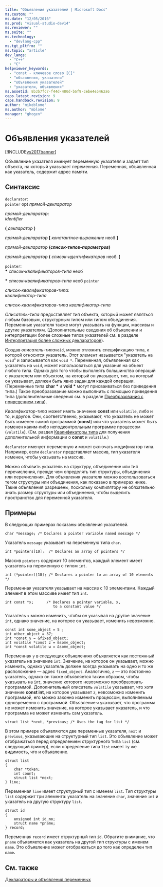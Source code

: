 ```yaml
---
title: "Объявления указателей | Microsoft Docs"
ms.custom: ""
ms.date: "12/05/2016"
ms.prod: "visual-studio-dev14"
ms.reviewer: ""
ms.suite: ""
ms.technology: 
  - "devlang-cpp"
ms.tgt_pltfrm: ""
ms.topic: "article"
dev_langs: 
  - "C++"
  - "C"
helpviewer_keywords: 
  - "const - ключевое слово [C]"
  - "объявления, указатели"
  - "объявления указателей"
  - "указатели, объявления"
ms.assetid: 8b3b7fc7-f44d-480d-b6f9-cebe4e5462a6
caps.latest.revision: 9
caps.handback.revision: 9
author: "mikeblome"
ms.author: "mblome"
manager: "ghogen"
---
```

# Объявления указателей
[!INCLUDE[vs2017banner](../assembler/inline/includes/vs2017banner.md)]

Объявление указателя именует переменную указателя и задает тип объекта, на который указывает переменная.  Переменная, объявленная как указатель, содержит адрес памяти.  
  
## Синтаксис  
 `declarator`:  
 `pointer` opt *прямой\-декларатор*  
  
 *прямой\-декларатор*:  
 *identifier*  
  
 **\(**  *декларатор*  **\)**  
  
 *прямой\-декларатор*  **\[**  *константное\-выражение* необ **\]**  
  
 *прямой\-декларатор* **\(***список\-типов\-параметров***\)**  
  
 *прямой\-декларатор*  **\(**  *список\-идентификаторов* необ. **\)**  
  
 `pointer`:  
 **\*** *список\-квалификаторов\-типа* необ  
  
 **\*** *список\-квалификаторов\-типа* необ `pointer`  
  
 *список\-квалификаторов\-типа*:  
 *квалификатор\-типа*  
  
 *список\-квалификаторов\-типа квалификатор\-типа*  
  
 *Описатель\-типа* предоставляет тип объекта, который может являться любым базовым, структурным типом или типом объединения.  Переменные указателя также могут указывать на функции, массивы и другие указателям. \(Дополнительные сведения об объявлении и интерпретации более сложные типов указателей см. в разделе [Интерпретация более сложных деклараторов](../c-language/interpreting-more-complex-declarators.md)\).  
  
 Создав *описатель\-типа*`void`, можно отложить спецификацию типа, к которой относится указатель.  Этот элемент называется "указатель на `void`" и записывается как `void *`.  Переменная, объявленная как указатель на `void`, может использоваться для указания на объект любого типа.  Однако для того чтобы выполнять большинство операций с указателем или объектом, на который он указывает, тип, на который он указывает, должен быть явно задан для каждой операции. \(Переменные типа **char \*** и **void \*** могут присваиваться без приведения типа.\) Такое преобразование можно выполнить с помощью приведения типа \(дополнительные сведения см. в разделе [Преобразования с приведением типа](../c-language/type-cast-conversions.md)\).  
  
 *Квалификатор\-типа* может иметь значение **const** или `volatile`, либо и то, и другое.  Они, соответственно, указывают, что указатель не может быть изменен самой программой \(**const**\) или что указатель может быть изменен каким\-либо неподконтрольным программе процессом \(`volatile`\). \(См. раздел [Квалификаторы типа](../c-language/type-qualifiers.md) для получения дополнительной информации о **const** и `volatile`.\)  
  
 `declarator` именует переменную и может включать модификатор типа.  Например, если `declarator` представляет массив, тип указателя изменен, чтобы указывать на массив.  
  
 Можно объявить указатель на структуру, объединение или тип перечисления, прежде чем определять тип структуры, объединения или перечисления.  Для объявления указателя можно воспользоваться тегом структуры или объединения, как показано в примерах ниже.  Такие объявления разрешены, поскольку компилятору не обязательно знать размер структуры или объединения, чтобы выделить пространство для переменной указателя.  
  
## Примеры  
 В следующих примерах показаны объявления указателей.  
  
```  
char *message; /* Declares a pointer variable named message */  
```  
  
 Указатель `message` указывает на переменную типа `char`.  
  
```  
int *pointers[10];  /* Declares an array of pointers */  
```  
  
 Массив `pointers` содержит 10 элементов, каждый элемент имеет указатель на переменную с типом `int`.  
  
```  
int (*pointer)[10]; /* Declares a pointer to an array of 10 elements */  
```  
  
 Переменная указателя указывает на массив с 10 элементами.  Каждый элемент в этом массиве имеет тип `int`.  
  
```  
int const *x;      /* Declares a pointer variable, x,  
                      to a constant value */   
```  
  
 Указатель `x` можно изменить, чтобы он указывал на другое значение `int`, однако значение, на которое он указывает, изменить невозможно.  
  
```  
const int some_object = 5 ;  
int other_object = 37;  
int *const y = &fixed_object;  
int volatile *const z = &some_object;  
int *const volatile w = &some_object;  
```  
  
 Переменная `y` в следующих объявлениях объявляется как постоянный указатель на значение `int`.  Значение, на которое он указывает, можно изменить, однако указатель должен всегда указывать на одно и то же расположение — адрес `fixed_object`.  Аналогично, `z` — это постоянно указатель, однако он также объявляется таким образом, чтобы указывать на `int`, значение которого невозможно преобразовать программой.  Дополнительный описатель `volatile` указывает, что хотя значение **const int**, на которое указывает `z`, невозможно изменить программой, его можно законно изменить процессом, выполняемым одновременно с программой.  Объявление `w` указывает, что программа не может изменить значение, на которое указывает указатель, и что программа не может изменить сам указатель.  
  
```  
struct list *next, *previous; /* Uses the tag for list */  
```  
  
 В этом примере объявляются две переменные указателя, `next` и `previous`, указывающие на структурный тип `list`.  Это объявление может отображаться перед определением структурного типа `list` \(см. следующий пример\), если определение типа `list` имеет ту же видимость, что и объявление.  
  
```  
struct list   
{  
    char *token;  
    int count;  
    struct list *next;  
} line;  
```  
  
 Переменная `line` имеет структурный тип с именем `list`.  Тип структуры `list` содержит три элемента: указатель на значение `char`, значение `int` и указатель на другую структуру `list`.  
  
```  
struct id   
{  
    unsigned int id_no;  
    struct name *pname;  
} record;  
```  
  
 Переменная `record` имеет структурный тип `id`.  Обратите внимание, что `pname` объявляется как указатель на другой тип структуры с именем `name`.  Это объявление может отображаться до того как определен тип `name`.  
  
## См. также  
 [Деклараторы и объявления переменных](../c-language/declarators-and-variable-declarations.md)